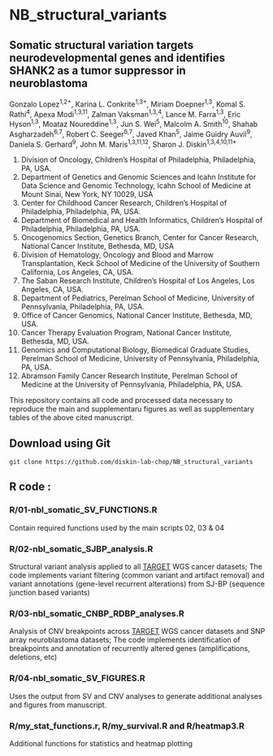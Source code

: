 # NB_structural_variants

## Somatic structural variation targets neurodevelopmental genes and identifies SHANK2 as a tumor suppressor in neuroblastoma
Gonzalo Lopez<sup>1,2+</sup>, Karina L. Conkrite<sup>1,3+</sup>, Miriam Doepner<sup>1,3</sup>, Komal S. Rathi<sup>4</sup>, Apexa Modi<sup>1,3,11</sup>, 
Zalman Vaksman<sup>1,3,4</sup>, Lance M. Farra<sup>1,3</sup>, Eric Hyson<sup>1,3</sup>, Moataz Noureddine<sup>1,3</sup>, Jun S. Wei<sup>5</sup>, Malcolm A. Smith<sup>10</sup>, Shahab Asgharzadeh<sup>6,7</sup>, Robert C. Seeger<sup>6,7</sup>, Javed Khan<sup>5</sup>, Jaime Guidry Auvil<sup>9</sup>, Daniela S. Gerhard<sup>9</sup>, John M. Maris<sup>1,3,11,12</sup>, Sharon J. Diskin<sup>1,3,4,10,11*</sup>

1.	Division of Oncology, Children’s Hospital of Philadelphia, Philadelphia, PA, USA.
2.	Department of Genetics and Genomic Sciences and Icahn Institute for Data Science and Genomic Technology, Icahn School of Medicine at Mount Sinai, New York, NY 10029, USA
3.	Center for Childhood Cancer Research, Children’s Hospital of Philadelphia, Philadelphia, PA, USA.
4.	Department of Biomedical and Health Informatics, Children’s Hospital of Philadelphia, Philadelphia, PA, USA.
5.	Oncogenomics Section, Genetics Branch, Center for Cancer Research, National Cancer Institute, Bethesda, MD, USA
6.	Division of Hematology, Oncology and Blood and Marrow Transplantation, Keck School of Medicine of the University of Southern California, Los Angeles, CA, USA.
7.	The Saban Research Institute, Children’s Hospital of Los Angeles, Los Angeles, CA, USA.
8.	Department of Pediatrics, Perelman School of Medicine, University of Pennsylvania, Philadelphia, PA, USA.
9.	Office of Cancer Genomics, National Cancer Institute, Bethesda, MD, USA.
10.	Cancer Therapy Evaluation Program, National Cancer Institute, Bethesda, MD, USA.
11.	Genomics and Computational Biology, Biomedical Graduate Studies, Perelman School of Medicine, University of Pennsylvania, Philadelphia, PA, USA.
12.	Abramson Family Cancer Research Institute, Perelman School of Medicine at the University of Pennsylvania, Philadelphia, PA, USA.


This repository contains all code and processed data necessary to reproduce the main and supplementaru figures as well as supplementary tables of the above cited manuscript.

## Download using Git

`git clone https://github.com/diskin-lab-chop/NB_structural_variants`


## R code :
### R/01-nbl_somatic_SV_FUNCTIONS.R
Contain required functions used by the main scripts 02, 03 & 04
### R/02-nbl_somatic_SJBP_analysis.R
Structural variant analysis applied to all [TARGET](https://ocg.cancer.gov/programs/target) WGS cancer datasets; The code implements variant filtering (common variant and artifact removal) and variant annotations (gene-level recurrent alterations) from SJ-BP (sequence junction based variants)
### R/03-nbl_somatic_CNBP_RDBP_analyses.R
Analysis of CNV breakpoints across [TARGET](https://ocg.cancer.gov/programs/target) WGS cancer datasets and SNP array neuroblastoma datasets; The code implements identification of breakpoints and annotation of recurrently altered genes (amplifications, deletions, etc)
### R/04-nbl_somatic_SV_FIGURES.R
Uses the output from SV and CNV analyses to generate additional analyses and figures from manuscript.
###  R/my_stat_functions.r, R/my_survival.R and R/heatmap3.R 
Additional functions for statistics and heatmap plotting

